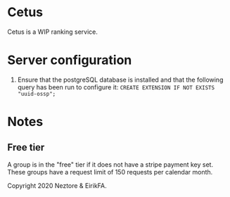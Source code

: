 # Cetus
Cetus is a WIP ranking service.

# Server configuration
1. Ensure that the postgreSQL database is installed and that the following query has been run to configure it:
`CREATE EXTENSION IF NOT EXISTS "uuid-ossp";`





# Notes
## Free tier
A group is in the "free" tier if it does not have a stripe payment key set.
These groups have a request limit of 150 requests per calendar month.





Copyright 2020 Neztore & EirikFA.

